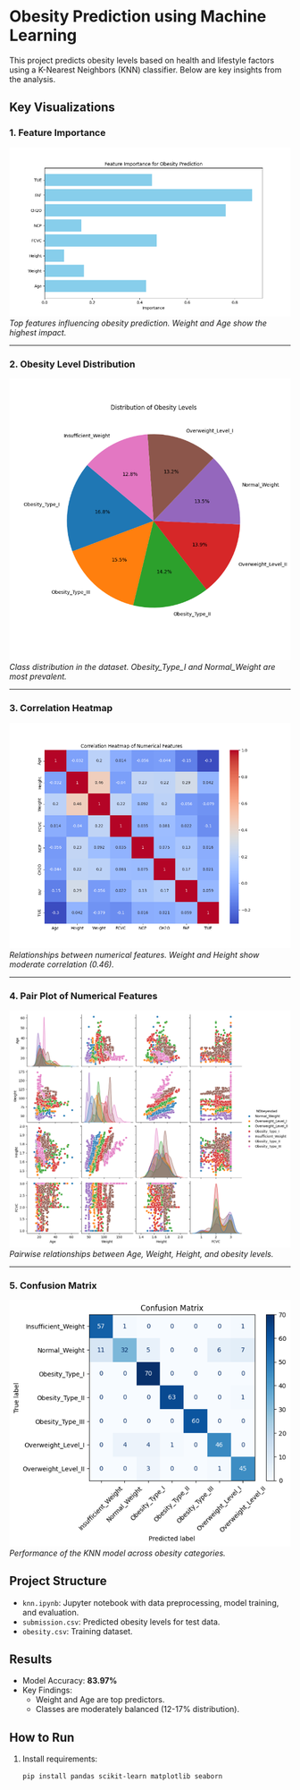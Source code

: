 # Obesity Prediction using Machine Learning

This project predicts obesity levels based on health and lifestyle factors using a K-Nearest Neighbors (KNN) classifier. Below are key insights from the analysis.

## Key Visualizations

### 1. Feature Importance
![Feature Importance](https://raw.githubusercontent.com/manisharyal2001/Obesity-Prediction/main/feature_importance.png)
*Top features influencing obesity prediction. Weight and Age show the highest impact.*

---

### 2. Obesity Level Distribution
![Obesity Distribution](https://raw.githubusercontent.com/manisharyal2001/Obesity-Prediction/main/obesity_distribution.png)
*Class distribution in the dataset. Obesity_Type_I and Normal_Weight are most prevalent.*

---

### 3. Correlation Heatmap
![Correlation Heatmap](https://raw.githubusercontent.com/manisharyal2001/Obesity-Prediction/main/correlation_heatmap.png)
*Relationships between numerical features. Weight and Height show moderate correlation (0.46).*

---

### 4. Pair Plot of Numerical Features
![Pair Plot](https://raw.githubusercontent.com/manisharyal2001/Obesity-Prediction/main/pairplot.png)
*Pairwise relationships between Age, Weight, Height, and obesity levels.*

---

### 5. Confusion Matrix
![Confusion Matrix](https://raw.githubusercontent.com/manisharyal2001/Obesity-Prediction/main/confusion_matrix.png)
*Performance of the KNN model across obesity categories.*

## Project Structure
- `knn.ipynb`: Jupyter notebook with data preprocessing, model training, and evaluation.
- `submission.csv`: Predicted obesity levels for test data.
- `obesity.csv`: Training dataset.

## Results
- Model Accuracy: **83.97%**
- Key Findings:
  - Weight and Age are top predictors.
  - Classes are moderately balanced (12-17% distribution).

## How to Run
1. Install requirements:
   ```bash
   pip install pandas scikit-learn matplotlib seaborn
